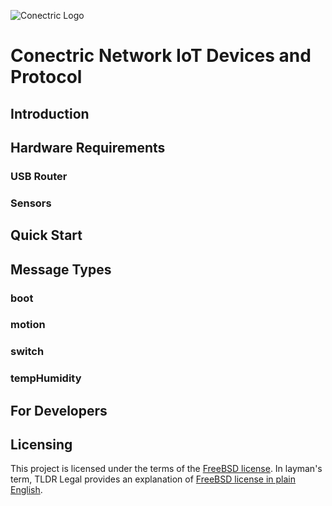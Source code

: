 ![Conectric Logo](logo.png)

# Conectric Network IoT Devices and Protocol


## Introduction

## Hardware Requirements

### USB Router

### Sensors

## Quick Start

## Message Types

### boot

### motion

### switch

### tempHumidity

## For Developers

## Licensing

This project is licensed under the terms of the [FreeBSD license](https://opensource.org/licenses/BSD-2-Clause). In layman's term, TLDR Legal provides an explanation of [FreeBSD license in plain English](https://tldrlegal.com/license/bsd-2-clause-license-(freebsd)).